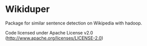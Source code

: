 Wikiduper
============

Package for similar sentence detection on Wikipedia with hadoop.

Code licensed under Apache License v2.0 (http://www.apache.org/licenses/LICENSE-2.0)
